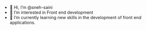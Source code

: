 - 👋 Hi, I’m @sneh-saini
- 👀 I’m interested in Front end development
- 🌱 I’m currently learning new skills in the development of front end applications.

<!---
sneh-saini/sneh-saini is a ✨ special ✨ repository because its `README.md` (this file) appears on your GitHub profile.
You can click the Preview link to take a look at your changes.
--->
